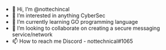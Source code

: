 - 👋 Hi, I’m @nottechincal
- 👀 I’m interested in anything CyberSec
- 🌱 I’m currently learning GO programming language
- 💞️ I’m looking to collaborate on creating a secure messaging service/network
- 📫 How to reach me Discord - nottechnical#1065

<!---
nottechincal/nottechincal is a ✨ special ✨ repository because its `README.md` (this file) appears on your GitHub profile.
You can click the Preview link to take a look at your changes.
--->
